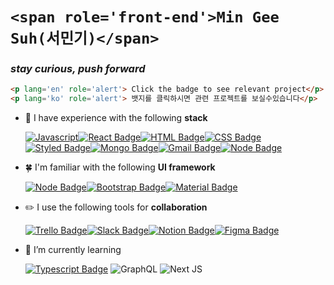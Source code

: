 # `<span role='front-end'>Min Gee Suh(서민기)</span>` 
### ***stay curious, push forward***

```html
<p lang='en' role='alert'> Click the badge to see relevant project</p>
<p lang='ko' role='alert'> 뱃지를 클릭하시면 관련 프로젝트를 보실수있습니다</p>
```

- 🔭 I have experience with the following **stack** 

  [![Javascript](https://img.shields.io/badge/Javascript-F7DF1E?style=flat-square&logo=Javascript&logoColor=black&link=https://github.com/minki607/indiegoproject)](https://github.com/minki607/indiegoproject)[![React Badge](https://img.shields.io/badge/React-61DAFB?style=flat-square&logo=React&logoColor=black&link=https://github.com/TEAM-SUITS/Suits)](https://github.com/TEAM-SUITS/Suits)[![HTML Badge](https://img.shields.io/badge/HTML-E34F26?style=flat-square&logo=HTML5&logoColor=white&link=https://github.com/Team-Absolute/cafe-w)](https://github.com/Team-Absolute/cafe-w)[![CSS Badge](https://img.shields.io/badge/CSS-1572B6?style=flat-square&logo=CSS3&logoColor=white&link=https://github.com/Team-Absolute/cafe-w)](https://github.com/Team-Absolute/cafe-w)[
  ![Styled Badge](https://img.shields.io/badge/Styled_Components-DB7093?style=flat-square&logo=Styled-Components&logoColor=white&link=https://github.com/TEAM-SUITS/Suits)](https://github.com/TEAM-SUITS/Suits)[![Mongo Badge](https://img.shields.io/badge/MongoDB-47A248?style=flat-square&logo=MongoDB&logoColor=white&link=https://github.com/minki607/Voluntia)](https://github.com/minki607/Voluntia)[![Gmail Badge](https://img.shields.io/badge/AWS-232F3E?style=flat-square&logo=Amazon-AWS&logoColor=white&link=https://www.certmetrics.com/amazon/public/transcript.aspx?transcript=28GP09D22JR1QSWV)](https://www.certmetrics.com/amazon/public/transcript.aspx?transcript=28GP09D22JR1QSWV)[![Node Badge](https://img.shields.io/badge/NodeJS-339933?style=flat-square&logo=Node.js&logoColor=white&link=https://github.com/minki607/Voluntia)](https://github.com/minki607/Voluntia)


- 🍀 I'm familiar with the following **UI framework** 

  [![Node Badge](https://img.shields.io/badge/Semantic_UI-35BDB2?style=flat-square&logo=Semantic-UI-React&logoColor=white&link=https://github.com/TEAM-SUITS/Suits)](https://github.com/TEAM-SUITS/Suits)[![Bootstrap Badge](https://img.shields.io/badge/Bootstrap-7952B3?style=flat-square&logo=Bootstrap&logoColor=white&link=https://github.com/minki607/Voluntia)](https://github.com/minki607/Voluntia)[![Material Badge](https://img.shields.io/badge/Material_UI-0081CB?style=flat-square&logo=Material-UI&logoColor=white&link=https://github.com/minki607/Trandoo)](https://github.com/minki607/Trandoo)

- ✏️ I use the following tools for **collaboration**

  [![Trello Badge](https://img.shields.io/badge/Trello-0052CC?style=flat-square&logo=Trello&logoColor=white&link=https://github.com/minki607/Voluntia)](https://github.com/minki607/Voluntia)[![Slack Badge](https://img.shields.io/badge/Slack-4A154B?style=flat-square&logo=Slack&logoColor=white&link=https://github.com/TEAM-SUITS/Suits/wiki/%EC%82%AC%EC%9A%A9-%EA%B8%B0%EC%88%A0-%EC%8A%A4%ED%83%9D)](https://github.com/TEAM-SUITS/Suits/wiki/%EC%82%AC%EC%9A%A9-%EA%B8%B0%EC%88%A0-%EC%8A%A4%ED%83%9D)[![Notion Badge](https://img.shields.io/badge/Notion-000000?style=flat-square&logo=Notion&logoColor=white&link=https://github.com/TEAM-SUITS/Suits/wiki/%EC%82%AC%EC%9A%A9-%EA%B8%B0%EC%88%A0-%EC%8A%A4%ED%83%9D)](https://github.com/TEAM-SUITS/Suits/wiki/%EC%82%AC%EC%9A%A9-%EA%B8%B0%EC%88%A0-%EC%8A%A4%ED%83%9D)[![Figma Badge](https://img.shields.io/badge/Figma-F24E1E?style=flat-square&logo=Figma&logoColor=white&link=https://github.com/TEAM-SUITS/Suits/wiki/%EC%82%AC%EC%9A%A9-%EA%B8%B0%EC%88%A0-%EC%8A%A4%ED%83%9D)](https://github.com/TEAM-SUITS/Suits/wiki/%EC%82%AC%EC%9A%A9-%EA%B8%B0%EC%88%A0-%EC%8A%A4%ED%83%9D)

- 🌱 I’m currently learning 

  [![Typescript Badge](https://img.shields.io/badge/Typescript-3178C6?style=flat-square&logo=Typescript&logoColor=white&link=https://github.com/minki607/typescript-exercise)](https://github.com/minki607/typescript-exercise)
![GraphQL](https://img.shields.io/badge/-GraphQL-E10098?style=for-the-badge&logo=graphql&logoColor=white)
![Next JS](https://img.shields.io/badge/Next-black?style=for-the-badge&logo=next.js&logoColor=white)
<!--
**minki607/minki607** is a ✨ _special_ ✨ repository because its `README.md` (this file) appears on your GitHub profile.


-->
